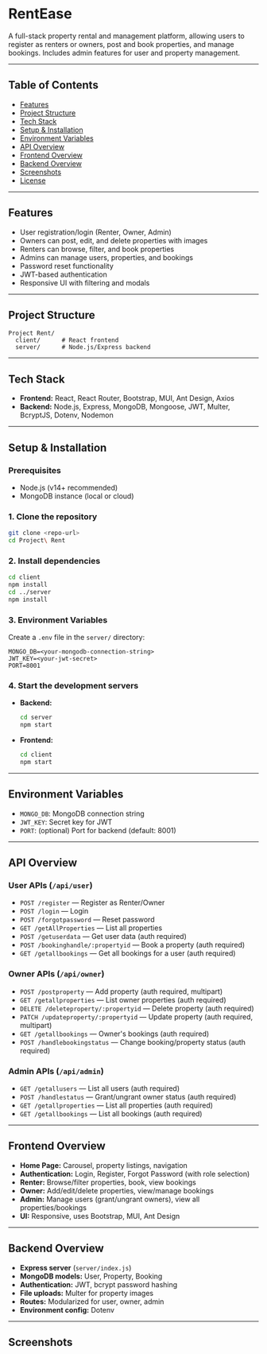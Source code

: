 # RentEase

A full-stack property rental and management platform, allowing users to register as renters or owners, post and book properties, and manage bookings. Includes admin features for user and property management.

---

## Table of Contents
- [Features](#features)
- [Project Structure](#project-structure)
- [Tech Stack](#tech-stack)
- [Setup & Installation](#setup--installation)
- [Environment Variables](#environment-variables)
- [API Overview](#api-overview)
- [Frontend Overview](#frontend-overview)
- [Backend Overview](#backend-overview)
- [Screenshots](#screenshots)
- [License](#license)

---

## Features
- User registration/login (Renter, Owner, Admin)
- Owners can post, edit, and delete properties with images
- Renters can browse, filter, and book properties
- Admins can manage users, properties, and bookings
- Password reset functionality
- JWT-based authentication
- Responsive UI with filtering and modals

---

## Project Structure
```
Project Rent/
  client/      # React frontend
  server/      # Node.js/Express backend
```

---

## Tech Stack
- **Frontend:** React, React Router, Bootstrap, MUI, Ant Design, Axios
- **Backend:** Node.js, Express, MongoDB, Mongoose, JWT, Multer, BcryptJS, Dotenv, Nodemon

---

## Setup & Installation

### Prerequisites
- Node.js (v14+ recommended)
- MongoDB instance (local or cloud)

### 1. Clone the repository
```bash
git clone <repo-url>
cd Project\ Rent
```

### 2. Install dependencies
```bash
cd client
npm install
cd ../server
npm install
```

### 3. Environment Variables
Create a `.env` file in the `server/` directory:
```
MONGO_DB=<your-mongodb-connection-string>
JWT_KEY=<your-jwt-secret>
PORT=8001
```

### 4. Start the development servers
- **Backend:**
  ```bash
  cd server
  npm start
  ```
- **Frontend:**
  ```bash
  cd client
  npm start
  ```

---

## Environment Variables
- `MONGO_DB`: MongoDB connection string
- `JWT_KEY`: Secret key for JWT
- `PORT`: (optional) Port for backend (default: 8001)

---

## API Overview

### User APIs (`/api/user`)
- `POST /register` — Register as Renter/Owner
- `POST /login` — Login
- `POST /forgotpassword` — Reset password
- `GET /getAllProperties` — List all properties
- `POST /getuserdata` — Get user data (auth required)
- `POST /bookinghandle/:propertyid` — Book a property (auth required)
- `GET /getallbookings` — Get all bookings for a user (auth required)

### Owner APIs (`/api/owner`)
- `POST /postproperty` — Add property (auth required, multipart)
- `GET /getallproperties` — List owner properties (auth required)
- `DELETE /deleteproperty/:propertyid` — Delete property (auth required)
- `PATCH /updateproperty/:propertyid` — Update property (auth required, multipart)
- `GET /getallbookings` — Owner's bookings (auth required)
- `POST /handlebookingstatus` — Change booking/property status (auth required)

### Admin APIs (`/api/admin`)
- `GET /getallusers` — List all users (auth required)
- `POST /handlestatus` — Grant/ungrant owner status (auth required)
- `GET /getallproperties` — List all properties (auth required)
- `GET /getallbookings` — List all bookings (auth required)

---

## Frontend Overview
- **Home Page:** Carousel, property listings, navigation
- **Authentication:** Login, Register, Forgot Password (with role selection)
- **Renter:** Browse/filter properties, book, view bookings
- **Owner:** Add/edit/delete properties, view/manage bookings
- **Admin:** Manage users (grant/ungrant owners), view all properties/bookings
- **UI:** Responsive, uses Bootstrap, MUI, Ant Design

---

## Backend Overview
- **Express server** (`server/index.js`)
- **MongoDB models:** User, Property, Booking
- **Authentication:** JWT, bcrypt password hashing
- **File uploads:** Multer for property images
- **Routes:** Modularized for user, owner, admin
- **Environment config:** Dotenv

---

## Screenshots

